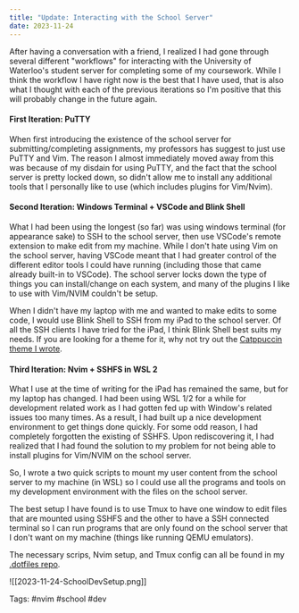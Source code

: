 ```yaml
---
title: "Update: Interacting with the School Server"
date: 2023-11-24
---
```


After having a conversation with a friend, I realized I had gone through several different "workflows" for interacting with the University of Waterloo's student server for completing some of my coursework. While I think the workflow I have right now is the best that I have used, that is also what I thought with each of the previous iterations so I'm positive that this will probably change in the future again.

#### First Iteration: PuTTY
When first introducing the existence of the school server for submitting/completing assignments, my professors has suggest to just use PuTTY and Vim. The reason I almost immediately moved away from this was because of my disdain for using PuTTY, and the fact that the school server is pretty locked down, so didn't allow me to install any additional tools that I personally like to use (which includes plugins for Vim/Nvim).


#### Second Iteration: Windows Terminal + VSCode and Blink Shell
What I had been using the longest (so far) was using windows terminal (for appearance sake) to SSH to the school server, then use VSCode's remote extension to make edit from my machine. While I don't hate using Vim on the school server, having VSCode meant that I had greater control of the different editor tools I could have running (including those that came already built-in to VSCode). The school server locks down the type of things you can install/change on each system, and many of the plugins I like to use with Vim/NVIM couldn't be setup.


When I didn't have my laptop with me and wanted to make edits to some code, I would use Blink Shell to SSH from my iPad to the school server. Of all the SSH clients I have tried for the iPad, I think Blink Shell best suits my needs. If you are looking for a theme for it, why not try out the [Catppuccin theme I wrote](https://github.com/catppuccin/blink).


#### Third Iteration: Nvim + SSHFS in WSL 2
What I use at the time of writing for the iPad has remained the same, but for my laptop has changed. I had been using WSL 1/2 for a while for development related work as I had gotten fed up with Window's related issues too many times. As a result, I had built up a nice development environment to get things done quickly. For some odd reason, I had completely forgotten the existing of SSHFS. Upon rediscovering it, I had realized that I had found the solution to my problem for not being able to install plugins for Vim/NVIM on the school server.

So, I wrote a two quick scripts to mount my user content from the school server to my machine (in WSL) so I could use all the programs and tools on my development environment with the files on the school server.

The best setup I have found is to use Tmux to have one window to edit files that are mounted using SSHFS and the other to have a SSH connected terminal so I can run programs that are only found on the school server that I don't want on my machine (things like running QEMU emulators).

The necessary scrips, Nvim setup, and Tmux config can all be found in my [.dotfiles repo](https://github.com/rithikasilva/.dotfiles).

![[2023-11-24-SchoolDevSetup.png]]

Tags: #nvim #school #dev